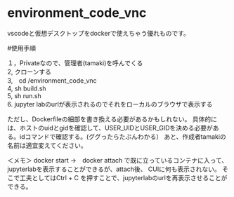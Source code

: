 # environment_code_vnc

vscodeと仮想デスクトップをdockerで使えちゃう優れものです。

#使用手順

１，Privateなので、管理者(tamaki)を呼んでくる  
2, クローンする  
3,　cd /environment_code_vnc  
4, sh build.sh  
5, sh run.sh  
6. jupyter labのurlが表示されるのでそれをローカルのブラウザで表示する  

ただし、Dockerfileの細部を書き換える必要があるかもしれない。
具体的には、ホストのuidとgidを確認して、USER_UIDとUSER_GIDを決める必要がある。idコマンドで確認する。(ググったらたぶんわかる）
あと、作成者tamakiの名前は適宜変えてください。

＜メモ＞
docker start →　docker attach で既に立っているコンテナに入って、jupyterlabを表示することができるが、attach後、
CUIに何も表示されない。
そこで工夫としてはCtrl + C を押すことで、jupyterlabのurlを再表示させることができる。

